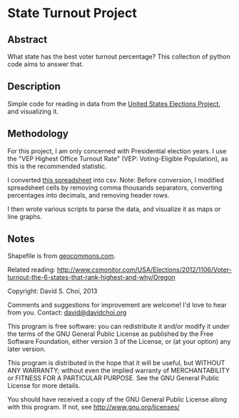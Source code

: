 State Turnout Project
=========

Abstract
--------

What state has the best voter turnout percentage? This collection of python code aims to answer that.

Description
-----------

Simple code for reading in data from the [United States Elections Project](http://elections.gmu.edu/voter_turnout.htm), and visualizing it.

Methodology
-----------

For this project, I am only concerned with Presidential election years. I use the "VEP Highest Office Turnout Rate" (VEP: Voting-Eligible Population), as this is the recommended statistic.

I converted [this spreadsheet](http://elections.gmu.edu/Turnout%201980-2012.xls) into csv. Note: Before conversion, I modified spreadsheet cells by removing comma thousands separators, converting percentages into decimals, and removing header rows.

I then wrote various scripts to parse the data, and visualize it as maps or line graphs.

Notes
-----

Shapefile is from [geocommons.com](http://geocommons.com/overlays/21424).

Related reading: <http://www.csmonitor.com/USA/Elections/2012/1106/Voter-turnout-the-6-states-that-rank-highest-and-why/Oregon>

Copyright: David S. Choi, 2013

Comments and suggestions for improvement are welcome! 
I'd love to hear from you.
Contact: david@davidchoi.org

This program is free software: you can redistribute it and/or modify
it under the terms of the GNU General Public License as published by
the Free Software Foundation, either version 3 of the License, or
(at your option) any later version.

This program is distributed in the hope that it will be useful,
but WITHOUT ANY WARRANTY; without even the implied warranty of
MERCHANTABILITY or FITNESS FOR A PARTICULAR PURPOSE.  See the
GNU General Public License for more details.

You should have received a copy of the GNU General Public License
along with this program.  If not, see <http://www.gnu.org/licenses/>